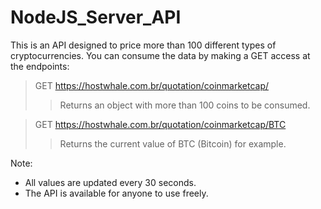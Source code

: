 # NodeJS_Server_API
 
This is an API designed to price more than 100 different types of cryptocurrencies.
You can consume the data by making a GET access at the endpoints:

> GET https://hostwhale.com.br/quotation/coinmarketcap/
>> Returns an object with more than 100 coins to be consumed.

> GET https://hostwhale.com.br/quotation/coinmarketcap/BTC
>> Returns the current value of BTC (Bitcoin) for example.

Note:
* All values are updated every 30 seconds.
* The API is available for anyone to use freely.

